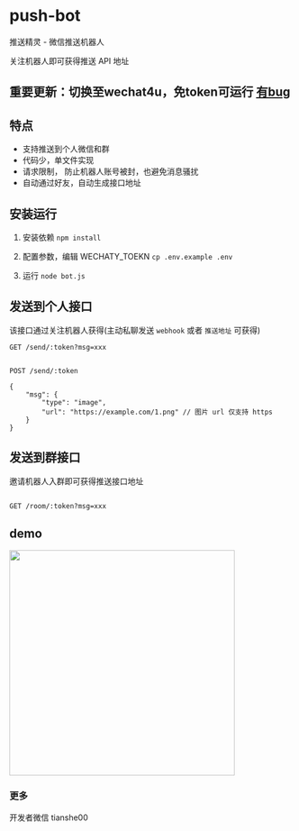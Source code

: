 # push-bot

推送精灵 - 微信推送机器人

关注机器人即可获得推送 API 地址

## 重要更新：切换至wechat4u，免token可运行 [有bug](https://github.com/tans/push-bot/issues/10)

## 特点
- 支持推送到个人微信和群
- 代码少，单文件实现
- 请求限制， 防止机器人账号被封，也避免消息骚扰
- 自动通过好友，自动生成接口地址

## 安装运行

1. 安装依赖 `npm install`

2. 配置参数，编辑 WECHATY_TOEKN `cp .env.example .env`

3. 运行 `node bot.js`

## 发送到个人接口

该接口通过关注机器人获得(主动私聊发送 `webhook` 或者 `推送地址` 可获得)


```
GET /send/:token?msg=xxx
```
```

POST /send/:token

{
    "msg": {
        "type": "image",
        "url": "https://example.com/1.png" // 图片 url 仅支持 https
    }
}

```



## 发送到群接口

邀请机器人入群即可获得推送接口地址


```

GET /room/:token?msg=xxx

```


## demo

<img src="demo/demo.png"  style="width:400px;"/>

### 更多

开发者微信 tianshe00
